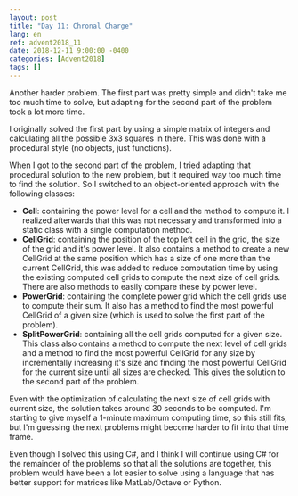 ```yaml
---
layout: post
title: "Day 11: Chronal Charge"
lang: en
ref: advent2018_11
date: 2018-12-11 9:00:00 -0400
categories: [Advent2018]
tags: []
---
```

Another harder problem. The first part was pretty simple and didn't take me too much time to solve, but adapting for the second part of the problem took a lot more time.

I originally solved the first part by using a simple matrix of integers and calculating all the possible 3x3 squares in there. This was done with a procedural style (no objects, just functions).

When I got to the second part of the problem, I tried adapting that procedural solution to the new problem, but it required way too much time to find the solution. So I switched to an object-oriented approach with the following classes:
- **Cell**: containing the power level for a cell and the method to compute it. I realized afterwards that this was not necessary and transformed into a static class with a single computation method.
- **CellGrid**: containing the position of the top left cell in the grid, the size of the grid and it's power level. It also contains a method to create a new CellGrid at the same position which has a size of one more than the current CellGrid, this was added to reduce computation time by using the existing computed cell grids to compute the next size of cell grids. There are also methods to easily compare these by power level.
- **PowerGrid**: containing the complete power grid which the cell grids use to compute their sum. It also has a method to find the most powerful CellGrid of a given size (which is used to solve the first part of the problem).
- **SplitPowerGrid**: containing all the cell grids computed for a given size. This class also contains a method to compute the next level of cell grids and a method to find the most powerful CellGrid for any size by incrementally increasing it's size and finding the most powerful CellGrid for the current size until all sizes are checked. This gives the solution to the second part of the problem.

Even with the optimization of calculating the next size of cell grids with current size, the solution takes around 30 seconds to be computed. I'm starting to give myself a 1-minute maximum computing time, so this still fits, but I'm guessing the next problems might become harder to fit into that time frame.

Even though I solved this using C#, and I think I will continue using C# for the remainder of the problems so that all the solutions are together, this problem would have been a lot easier to solve using a language that has better support for matrices like MatLab/Octave or Python.
